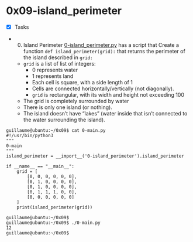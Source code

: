 # 0x09-island_perimeter


+ [x] Tasks
+ 0. Island Perimeter
[0-island_perimeter.py](0-island_perimeter.py) has a script that Create a function `def island_perimeter(grid):` that returns the perimeter of the island described in `grid:`

	+ `grid` is a list of list of integers:
	  + 0 represents water
	  + 1 represents land
	  + Each cell is square, with a side length of 1
	  + Cells are connected horizontally/vertically (not diagonally).
	  + `grid` is rectangular, with its width and height not exceeding 100
	+ The grid is completely surrounded by water
	+ There is only one island (or nothing).
	+ The island doesn’t have “lakes” (water inside that isn’t connected to the water surrounding the island).
```
guillaume@ubuntu:~/0x09$ cat 0-main.py
#!/usr/bin/python3
"""
0-main
"""
island_perimeter = __import__('0-island_perimeter').island_perimeter

if __name__ == "__main__":
    grid = [
        [0, 0, 0, 0, 0, 0],
        [0, 1, 0, 0, 0, 0],
        [0, 1, 0, 0, 0, 0],
        [0, 1, 1, 1, 0, 0],
        [0, 0, 0, 0, 0, 0]
    ]
    print(island_perimeter(grid))

guillaume@ubuntu:~/0x09$ 
guillaume@ubuntu:~/0x09$ ./0-main.py
12
guillaume@ubuntu:~/0x09$ 
```
